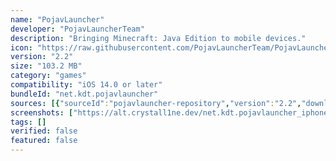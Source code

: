 ```yaml
---
name: "PojavLauncher"
developer: "PojavLauncherTeam"
description: "Bringing Minecraft: Java Edition to mobile devices."
icon: "https://raw.githubusercontent.com/PojavLauncherTeam/PojavLauncher_iOS/main/Natives/Assets.xcassets/AppIcon-Dark.appiconset/AppIcon-Dark_1024x1024.png"
version: "2.2"
size: "103.2 MB"
category: "games"
compatibility: "iOS 14.0 or later"
bundleId: "net.kdt.pojavlauncher"
sources: [{"sourceId":"pojavlauncher-repository","version":"2.2","downloadUrl":"https://github.com/PojavLauncherTeam/PojavLauncher_iOS/releases/download/v2.2/net.kdt.pojavlauncher-2.2-ios.ipa","lastUpdated":"2023-05-06T22:00:00.000Z","size":"103.2 MB","isOfficial":false}]
screenshots: ["https://alt.crystall1ne.dev/net.kdt.pojavlauncher_iphone-ipod_1.PNG","https://alt.crystall1ne.dev/net.kdt.pojavlauncher_iphone-ipod_2.PNG","https://alt.crystall1ne.dev/net.kdt.pojavlauncher_iphone-ipod_3.PNG","https://alt.crystall1ne.dev/net.kdt.pojavlauncher_iphone-ipod_4.PNG"]
tags: []
verified: false
featured: false
---
```

